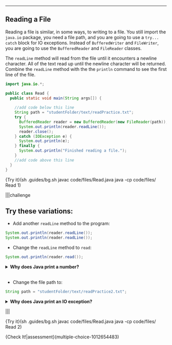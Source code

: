 ----------

## Reading a File

Reading a file is similar, in some ways, to writing to a file. You still import the `java.io` package, you need a file path, and you are going to use a `try... catch` block for IO exceptions. Instead of `BufferedWriter` and `FileWriter`, you are going to use the `BufferedReader` and `FileReader` classes. 

The `readLine` method will read from the file until it encounters a newline character. All of the text read up until the newline character will be returned. Combine the `readLine` method with the the `println` command to see the first line of the file.

```java
import java.io.*;

public class Read {
  public static void main(String args[]) {
    
    //add code below this line
    String path = "studentFolder/text/readPractice.txt";
    try {
      BufferedReader reader = new BufferedReader(new FileReader(path));
      System.out.println(reader.readLine());
      reader.close();
    } catch (IOException e) {
      System.out.println(e);
    } finally {
      System.out.println("Finished reading a file.");
    }
    //add code above this line 
  }
}
```

{Try it}(sh .guides/bg.sh javac code/files/Read.java java -cp code/files/ Read 1)

|||challenge
## Try these variations:
* Add another `readLine` method to the program:
```java
System.out.println(reader.readLine());
System.out.println(reader.readLine());
```
* Change the `readLine` method to `read`:
```java
System.out.println(reader.read());
```

<details>
  <summary><strong>Why does Java print a number?</strong></summary>
  The <code>read</code> method only reads one character at a time from the file, and it returns the integer value of the character. You can see the character representation of this integer if you change the code to say:
  
  ```java
  System.out.println((char)(reader.read()));
  ```
</details><br>

* Change the file path to: 
```java
String path = "studentFolder/text/readPractice2.txt";
```

<details>
  <summary><strong>Why does Java print an IO exception?</strong></summary>
  The file <code>readPractice2.txt</code> does not exist. Unlike writing to files, Java does not create a new file when reading a file that does not exist. 
</details>

|||

{Try it}(sh .guides/bg.sh javac code/files/Read.java java -cp code/files/ Read 2)

{Check It!|assessment}(multiple-choice-1012654483)
